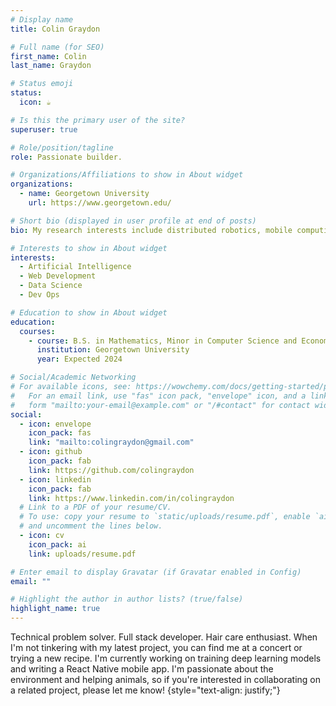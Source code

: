 ```yaml
---
# Display name
title: Colin Graydon

# Full name (for SEO)
first_name: Colin
last_name: Graydon

# Status emoji
status:
  icon: ☕️

# Is this the primary user of the site?
superuser: true

# Role/position/tagline
role: Passionate builder.

# Organizations/Affiliations to show in About widget
organizations:
  - name: Georgetown University
    url: https://www.georgetown.edu/

# Short bio (displayed in user profile at end of posts)
bio: My research interests include distributed robotics, mobile computing and programmable matter.

# Interests to show in About widget
interests:
  - Artificial Intelligence
  - Web Development
  - Data Science
  - Dev Ops

# Education to show in About widget
education:
  courses:
    - course: B.S. in Mathematics, Minor in Computer Science and Economics
      institution: Georgetown University
      year: Expected 2024

# Social/Academic Networking
# For available icons, see: https://wowchemy.com/docs/getting-started/page-builder/#icons
#   For an email link, use "fas" icon pack, "envelope" icon, and a link in the
#   form "mailto:your-email@example.com" or "/#contact" for contact widget.
social:
  - icon: envelope
    icon_pack: fas
    link: "mailto:colingraydon@gmail.com"
  - icon: github
    icon_pack: fab
    link: https://github.com/colingraydon
  - icon: linkedin
    icon_pack: fab
    link: https://www.linkedin.com/in/colingraydon
  # Link to a PDF of your resume/CV.
  # To use: copy your resume to `static/uploads/resume.pdf`, enable `ai` icons in `params.yaml`,
  # and uncomment the lines below.
  - icon: cv
    icon_pack: ai
    link: uploads/resume.pdf

# Enter email to display Gravatar (if Gravatar enabled in Config)
email: ""

# Highlight the author in author lists? (true/false)
highlight_name: true
---
```


Technical problem solver. Full stack developer. Hair care enthusiast. When I'm not tinkering with my latest project, you can find me at a concert or trying a new recipe. I'm currently working on training deep learning models and writing a React Native mobile app. I'm passionate about the environment and helping animals, so if you're interested in collaborating on a related project, please let me know!
{style="text-align: justify;"}
